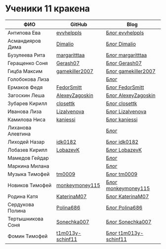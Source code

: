# Ученики 11 кракена

| ФИО | GitHub | Blog |
| --- | --- | --- |
| Антипова Ева       | [evvhelppls](https://github.com/evvhelppls) | [Блог evvhelppls](https://evvhelppls.github.io) |
| Асмандияров Дима   | [Dimalio](https://github.com/Dimalio) | [Блог Dimalio](https://Dimalio.github.io) |
| Бузулеева Рита     | [margaritttaa](https://github.com/margaritttaa) | [Блог margaritttaa](https://margaritttaa.github.io) |
| Геращенко Соня     | [Gerash07](https://github.com/Gerash07) | [Блог Gerash07](https://Gerash07.github.io) |
| Гицба Максим       | [gamekiller2007](https://github.com/gamekiller2007) | [Блог gamekiller2007](https://gamekiller2007.github.io) |
| Голобокова Лиза    | [](https://github.com/) | [Блог ](https://.github.io) |
| Ермаков Федя       | [FedorSmitt](https://github.com/FedorSmitt) | [Блог FedorSmitt](https://FedorSmitt.github.io) |
| Загоскин Леша      | [AlexeyZagoskin](https://github.com/AlexeyZagoskin) | [Блог AlexeyZagoskin](https://AlexeyZagoskin.github.io) |
| Зубарев Кирилл     | [closettk](https://github.com/closettk) | [Блог closettk](https://closettk.github.io) |
| Иванова Лиза       | [LizaIvenova](https://github.com/LizaIvenova) | [Блог LizaIvenova](https://LizaIvenova.github.io) |
| Камилова Ниса      | [kaniessi](https://github.com/kaniessi) | [Блог kaniessi](https://kaniessi.github.io) |
| Лиханова Алевтина  | [](https://github.com/) | [Блог ](https://.github.io) |
| Лиходей Назар      | [idk0182](https://github.com/idk0182) | [Блог idk0182](https://idk0182.github.io) |
| Лобазев Кирилл     | [LobazevK](https://github.com/LobazevK) | [Блог LobazevK](https://LobazevK.github.io) |
| Мамедов Гейдар     | [](https://github.com/) | [Блог ](https://.github.io) |
| Маркина Милана     | [](https://github.com/) | [Блог ](https://.github.io) |
| Музыка Тимофей     | [tm0009](https://github.com/tm0009) | [Блог tm0009](https://tm0009.github.io) |
| Новиков Тимофей    | [monkeymoney115](https://github.com/monkeymoney115) | [Блог monkeymoney115](https://monkeymoney115.github.io) |
| Родина Катя        | [KaterinaM07](https://github.com/KaterinaM07) | [Блог KaterinaM07](https://KaterinaM07.github.io) |
| Сердукова Полина   | [Polina686](https://github.com/Polina686) | [Блог Polina686](https://Polina686.github.io) |
| Тертышникова Соня  | [Sonechka007](https://github.com/Sonechka007) | [Блог Sonechka007](https://Sonechka007.github.io) |
| Фомин Тимофей      | [t1m013y-schinf11](https://github.com/t1m013y-schinf11) | [Блог t1m013y-schinf11](https://t1m013y-schinf11.github.io) |
